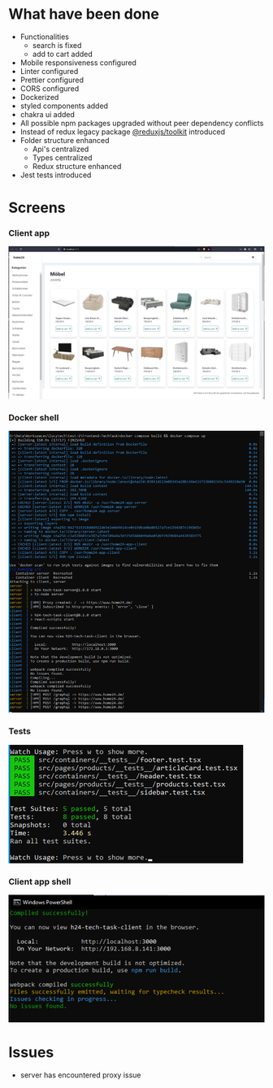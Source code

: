 # What have been done

- Functionalities
    - search is fixed
    - add to cart added
- Mobile responsiveness configured
- Linter configured
- Prettier configured
- CORS configured
- Dockerized 
- styled components added
- chakra ui added
- All possible npm packages upgraded without peer dependency conflicts
- Instead of redux legacy package [@reduxjs/toolkit](https://redux-toolkit.js.org/) introduced
- Folder structure enhanced
    - Api's centralized
    - Types centralized
    - Redux structure enhanced
- Jest tests introduced

# Screens

### Client app

![Client app](/screens/client_app_snapshot_with_ui.png?raw=true "Client app")


### Docker shell


![Docker shell](/screens/docker.png?raw=true "Docker shell")


### Tests

![Tests shell](/screens/tests.png?raw=true "Tests shell")


### Client app shell

![Client app shell](/screens/client_shell.png?raw=true "Client app shell")


# Issues
- server has encountered proxy issue